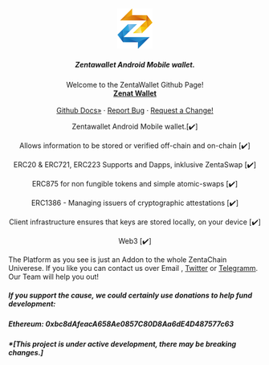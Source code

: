 
<!--
*** Hey, Welcome to ZentaChain READMEs. I hope you like it :)
-->



<!-- Zenta LOGO -->
<br />
<p align="center">
  <a href="zentachain.com">
    <img src="logo.png" alt="Logo" width="70" height="80">
  </a>

  <h5 align="center">Zentawallet Android Mobile wallet.</h5>

  <p align="center">
   Welcome to the ZentaWallet Github Page!
    <br />
    <a href="https://github.com/ZentaChain/Zentawallet/"><strong>Zenat Wallet</strong></a>
    <br />
    <br />
    <a href="https://github.com/ZentaChain/Zentadex/tree/master/dex">Github Docs»</a>
    ·
    <a href="https://github.com/ZentaChain/Zentadex/tree/master/dex">Report Bug</a>
    ·
    <a href="https://github.com/ZentaChain/Zentadex/tree/master/dex">Request a Change!</a>
  </p>
</p>

<!-- CHECKLIST-->
<p align="center">
Zentawallet Android Mobile wallet.[✔️]
</p><p align="center">
Allows information to be stored or verified off-chain and on-chain [✔️]
</p><p align="center">
ERC20 & ERC721, ERC223 Supports and Dapps, inklusive ZentaSwap [✔️]
<p align="center">
ERC875 for non fungible tokens and simple atomic-swaps [✔️]
</p><p align="center">
ERC1386 - Managing issuers of cryptographic attestations [✔️]
<p align="center">
Client infrastructure ensures that keys are stored locally, on your device [✔️]
</p><p align="center">
Web3 [✔️]
</p>

<!-- ABOUT ZENTA WALLET -->


The Platform as you see is just an Addon to the whole ZentaChain Univerese. If you like you can contact us over Email , [Twitter](https://twitter.com/zentachain) or [Telegramm](https://t.me/ZentachainOfficialChat). Our Team will help you out!


##### If you support the cause, we could certainly use donations to help fund development:

##### Ethereum: 0xbc8dAfeacA658Ae0857C80D8Aa6dE4D487577c63 

##### *[This project is under active development, there may be breaking changes.]


